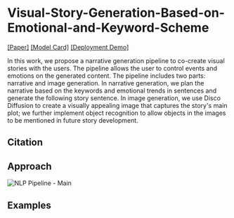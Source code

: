 # Visual-Story-Generation-Based-on-Emotional-and-Keyword-Scheme

[[Paper]]() [[Model Card]]() [[Deployment Demo]](http://int-2022-visual-story-gen.uw.r.appspot.com/)

In this work, we propose a narrative generation pipeline to co-create visual stories with the users. The pipeline allows the user to control events and emotions on the generated content. The pipeline includes two parts: narrative and image generation. In narrative generation, we plan the narrative based on the keywords and emotional trends in sentences and generate the following story sentence. In image generation, we use Disco Diffusion to create a visually appealing image that captures the story's main plot; we further implement object recognition to allow objects in the images to be mentioned in future story development.

## Citation

## Approach

![NLP Pipeline - Main](https://user-images.githubusercontent.com/31975605/184089838-ad2f43d6-0294-4fe8-a4ca-fcd6e626986e.jpg)


## Examples


